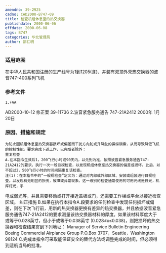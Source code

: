 ```yaml
---
amendno: 39-2925
cadno: CAD2000-B747-09
title: 检查机组休息室的热交换器
publishdate: 2000-06-06
effdate: 2000-06-08
tags: B747
categories: 华北管理局
author: 邵仁明
---
```


### 适用范围 
在中华人民共和国注册的生产线号为1到1205(含)、并装有双顶外壳热交换器的波音747-400系列飞机

<!--more-->
### 参考文件
    1.FAA 
AD2000-10-12 修正案 39-11736 
    2.波音紧急服务通告 747-21A2412 2000年 1月 20日

### 原因、措施和规定 
    为防止因机组休息室热交换器损坏或偏差而干扰方向舵或升降舵的操纵钢索，从而导致降低飞机的控制性能。要求完成下述工作，已完成者除外： 
    重复检查 
    A.在本指令生效后1，200飞行小时或90天内，以先到为准，按照波音紧急服务通告747-21A2412的要求，执行一次一般目视检查，以发现机组休息室热交换器的偏差或损坏。此后，以不超过2，500飞行小时的时间间隔重复该检查。 
    注(1)：在本指令中的“一般视检查”定义为：通过对内部或外部区域、安装或组装进行目视检查，以发现有无明显的损伤，故障或异常现象。这一级别的检查通常使用的可用光线是日光，机库灯光，手
  
电或弱光等，并且需要移动或打开接近盖板或门，还需要工作梯或平台以接近检查区域。     纠正措施 
    B.如果在执行本指令A.段要求的任何检查中发现任何损坏或偏差，则在下次飞行前，用新的热交换器更换有差异的热交换器，并且依据波音紧急服务通告747-21A2412的要求测量该热交换器材料的厚度。如果该材料厚度大于或等于0.028英寸，但小于或等于0.038英寸
(0.028≤x≤0.038)，则把损坏的热交换器和检查结果寄到下列地址：                Manager of Service Bulletin Engineering                 Boeing Commercial Airplance Group                 P.O.Box 3707，Seattle，Washington 98124 
    C.完成本指令可采取能保证安全的替代方法或调整完成的时间，但必须得到适航当局的批准。

